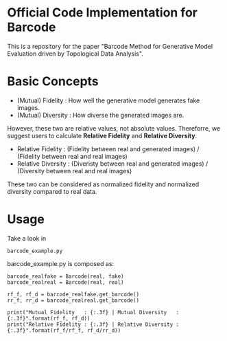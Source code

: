 # Official Code Implementation for Barcode
This is a repository for the paper "Barcode Method for Generative Model Evaluation driven by Topological Data Analysis".

# Basic Concepts

- (Mutual) Fidelity : How well the generative model generates fake images.
- (Mutual) Diversity : How diverse the generated images are.

However, these two are relative values, not absolute values. Thereforre, we suggest users to calculate **Relative Fidelity** and **Relative Diversity**.

- Relative Fidelity : (Fidelity between real and generated images) / (Fidelity between real and real images)
- Relative Diversity : (Diveristy between real and generated images) / (Diversity between real and real images)

These two can be considered as normalized fidelity and normalized diversity compared to real data.

# Usage

Take a look in

    barcode_example.py

barcode_example.py is composed as:

```
barcode_realfake = Barcode(real, fake)
barcode_realreal = Barcode(real, real)

rf_f, rf_d = barcode_realfake.get_barcode()
rr_f, rr_d = barcode_realreal.get_barcode()

print("Mutual Fidelity   : {:.3f} | Mutual Diversity   : {:.3f}".format(rf_f, rf_d))
print("Relative Fidelity : {:.3f} | Relative Diversity : {:.3f}".format(rf_f/rf_f, rf_d/rr_d))
```
